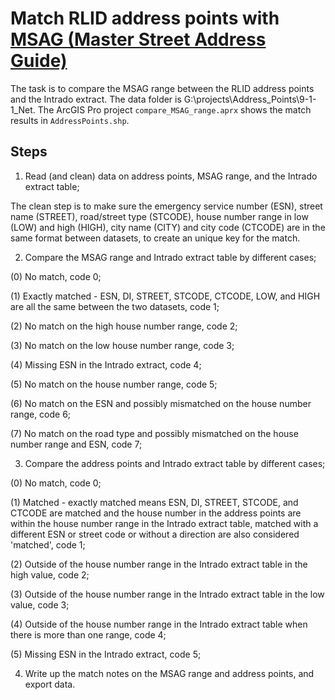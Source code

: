 # Match RLID address points with [MSAG (Master Street Address Guide)](https://nenawiki.org/wiki/MSAG_(Master_Street_Address_Guide))

The task is to compare the MSAG range between the RLID address points and the Intrado extract. The data folder is G:\projects\Address_Points\9-1-1_Net. The ArcGIS Pro project `compare_MSAG_range.aprx` shows the match results in  `AddressPoints.shp`. 

## Steps

1. Read (and clean) data on address points, MSAG range, and the Intrado extract table;

The clean step is to make sure the emergency service number (ESN), street name (STREET), road/street type (STCODE), house number range in low (LOW) and high (HIGH), city name (CITY) and city code (CTCODE) are in the same format between datasets, to create an unique key for the match. 

2. Compare the MSAG range and Intrado extract table by different cases;

(0) No match, code 0;

(1) Exactly matched - ESN, DI, STREET, STCODE, CTCODE, LOW, and HIGH are all the same between the two datasets, code 1;

(2) No match on the high house number range, code 2;

(3) No match on the low house number range, code 3;

(4) Missing ESN in the Intrado extract, code 4;

(5) No match on the house number range, code 5;

(6) No match on the ESN and possibly mismatched on the house number range, code 6;

(7) No match on the road type and possibly mismatched on the house number range and ESN, code 7;

3. Compare the address points and Intrado extract table by different cases;

(0) No match, code 0;

(1) Matched - exactly matched means ESN, DI, STREET, STCODE, and CTCODE are matched and the house number in the address points are within the house number range in the Intrado extract table, matched with a different ESN or street code or without a direction are also considered 'matched', code 1;

(2) Outside of the house number range in the Intrado extract table in the high value, code 2;

(3) Outside of the house number range in the Intrado extract table in the low value, code 3;

(4) Outside of the house number range in the Intrado extract table when there is more than one range, code 4;

(5) Missing ESN in the Intrado extract, code 5;

4. Write up the match notes on the MSAG range and address points, and export data.
